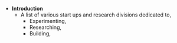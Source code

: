 - **Introduction**
	- A list of various start ups and research divisions dedicated to,
		- Experimenting,
		- Researching,
		- Building,